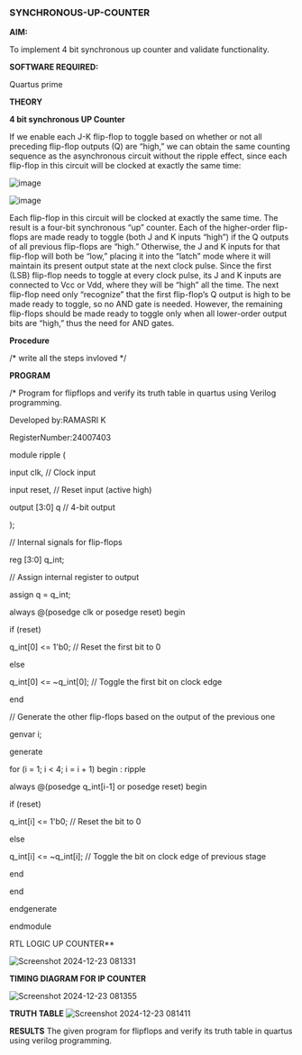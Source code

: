 ### SYNCHRONOUS-UP-COUNTER

**AIM:**

To implement 4 bit synchronous up counter and validate functionality.

**SOFTWARE REQUIRED:**

Quartus prime

**THEORY**

**4 bit synchronous UP Counter**

If we enable each J-K flip-flop to toggle based on whether or not all preceding flip-flop outputs (Q) are “high,” we can obtain the same counting sequence as the asynchronous circuit without the ripple effect, since each flip-flop in this circuit will be clocked at exactly the same time:

![image](https://github.com/naavaneetha/SYNCHRONOUS-UP-COUNTER/assets/154305477/d5db3fa0-e413-404c-b80e-b2f39d82e7e8)


![image](https://github.com/naavaneetha/SYNCHRONOUS-UP-COUNTER/assets/154305477/52cb61eb-d04b-442d-810c-31185a68410b)

Each flip-flop in this circuit will be clocked at exactly the same time.
The result is a four-bit synchronous “up” counter. Each of the higher-order flip-flops are made ready to toggle (both J and K inputs “high”) if the Q outputs of all previous flip-flops are “high.”
Otherwise, the J and K inputs for that flip-flop will both be “low,” placing it into the “latch” mode where it will maintain its present output state at the next clock pulse.
Since the first (LSB) flip-flop needs to toggle at every clock pulse, its J and K inputs are connected to Vcc or Vdd, where they will be “high” all the time.
The next flip-flop need only “recognize” that the first flip-flop’s Q output is high to be made ready to toggle, so no AND gate is needed.
However, the remaining flip-flops should be made ready to toggle only when all lower-order output bits are “high,” thus the need for AND gates.

**Procedure**

/* write all the steps invloved */

**PROGRAM**

/* Program for flipflops and verify its truth table in quartus using Verilog programming. 

Developed by:RAMASRI K

RegisterNumber:24007403

module ripple (

input clk,     // Clock input
    
input reset,   // Reset input (active high)

output [3:0] q // 4-bit output

);

// Internal signals for flip-flops
    
reg [3:0] q_int;

// Assign internal register to output
    
assign q = q_int;

always @(posedge clk or posedge reset) begin
       
if (reset) 
        
q_int[0] <= 1'b0; // Reset the first bit to 0
        
 else 
           
 q_int[0] <= ~q_int[0]; // Toggle the first bit on clock edge
    
 end

 // Generate the other flip-flops based on the output of the previous one
    
  genvar i;
    
  generate
        
  for (i = 1; i < 4; i = i + 1) begin : ripple
            
  always @(posedge q_int[i-1] or posedge reset) begin
                
  if (reset) 
                    
  q_int[i] <= 1'b0; // Reset the bit to 0
                
  else 
                    
   q_int[i] <= ~q_int[i]; // Toggle the bit on clock edge of previous stage
           
   end
        
   end
    
   endgenerate


   endmodule




RTL LOGIC UP COUNTER**

![Screenshot 2024-12-23 081331](https://github.com/user-attachments/assets/294e10b4-cb68-43da-8b8e-220d6e0a39f9)


**TIMING DIAGRAM FOR IP COUNTER**

![Screenshot 2024-12-23 081355](https://github.com/user-attachments/assets/14f2d644-1b26-4c6e-b836-ee80f463672f)


**TRUTH TABLE**
![Screenshot 2024-12-23 081411](https://github.com/user-attachments/assets/437b9a53-669a-4bff-8382-30545f2be4fe)


**RESULTS** The given program for flipflops and verify its truth table in quartus using verilog programming.
